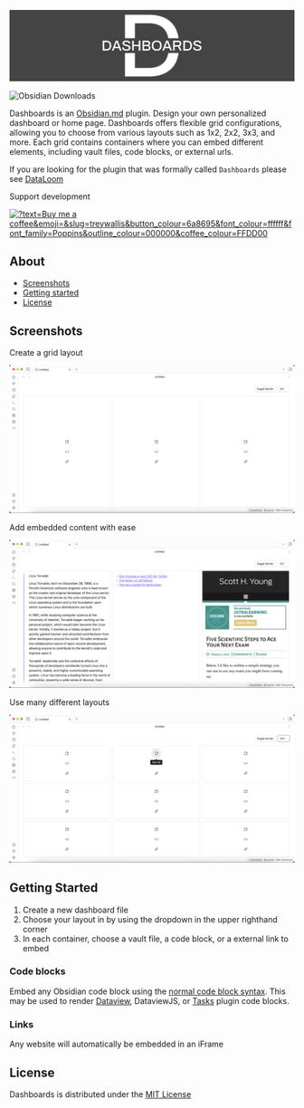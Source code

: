 ![](./docs/assets/cover.png)

![Obsidian Downloads](https://img.shields.io/badge/dynamic/json?logo=obsidian&color=%23483699&label=downloads&query=%24%5B%22dashboards%22%5D.downloads&url=https%3A%2F%2Fraw.githubusercontent.com%2Fobsidianmd%2Fobsidian-releases%2Fmaster%2Fcommunity-plugin-stats.json)

Dashboards is an [Obsidian.md](https://obsidian.md/) plugin. Design your own personalized dashboard or home page. Dashboards offers flexible grid configurations, allowing you to choose from various layouts such as 1x2, 2x2, 3x3, and more. Each grid contains containers where you can embed different elements, including vault files, code blocks, or external urls.

If you are looking for the plugin that was formally called `Dashboards` please see [DataLoom](https://github.com/trey-wallis/obsidian-dataloom)

Support development

<a href="https://buymeacoffee.com/treywallis" target="_blank" rel="noopener">
<img width="180px" src="https://img.buymeacoffee.com/button-api/?text=Buy me a coffee&amp;emoji=&amp;slug=treywallis&amp;button_colour=6a8695&amp;font_colour=ffffff&amp;font_family=Poppins&amp;outline_colour=000000&amp;coffee_colour=FFDD00" referrerpolicy="no-referrer" alt="?text=Buy me a coffee&amp;emoji=&amp;slug=treywallis&amp;button_colour=6a8695&amp;font_colour=ffffff&amp;font_family=Poppins&amp;outline_colour=000000&amp;coffee_colour=FFDD00"></a>

## About

-   [Screenshots](#screenshots)
-   [Getting started](#getting-started)
-   [License](#license)

## Screenshots

Create a grid layout

<img src="./docs/assets/dashboard-empty.png" width="800">

Add embedded content with ease

<img src="./docs/assets/dashboard-full.png" width="800">

Use many different layouts

<img src="./docs/assets/dashboard-grid.png" width="800">

## Getting Started

1. Create a new dashboard file
2. Choose your layout in by using the dropdown in the upper righthand corner
3. In each container, choose a vault file, a code block, or a external link to embed

### Code blocks

Embed any Obsidian code block using the [normal code block syntax](https://help.obsidian.md/Editing+and+formatting/Basic+formatting+syntax#Code+blocks). This may be used to render [Dataview](https://github.com/blacksmithgu/obsidian-dataview), DataviewJS, or [Tasks](https://github.com/obsidian-tasks-group/obsidian-tasks) plugin code blocks.

### Links

Any website will automatically be embedded in an iFrame

## License

Dashboards is distributed under the [MIT License](https://github.com/trey-wallis/obsidian-dashboards/blob/master/LICENSE)
